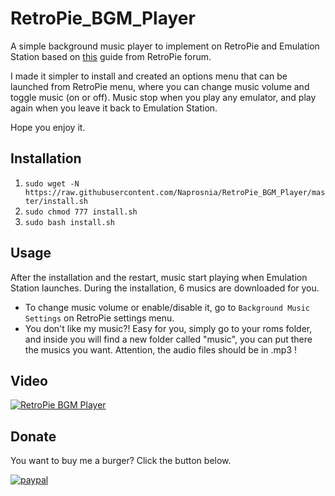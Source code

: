 # RetroPie_BGM_Player
A simple background music player to implement on RetroPie and Emulation Station based on [this](https://retropie.org.uk/forum/topic/9133/quick-and-easy-guide-for-adding-music-to-emulatonstation-on-retropie-noob-friendly) guide from RetroPie forum.

I made it simpler to install and created an options menu that can be launched from RetroPie menu, where you can change music volume and toggle music (on or off).
Music stop when you play any emulator, and play again when you leave it back to Emulation Station.

Hope you enjoy it.

## Installation
1. `sudo wget -N https://raw.githubusercontent.com/Naprosnia/RetroPie_BGM_Player/master/install.sh`
2. `sudo chmod 777 install.sh`
3. `sudo bash install.sh`

## Usage
After the installation and the restart, music start playing when Emulation Station launches. During the installation, 6 musics are downloaded for you.
* To change music volume or enable/disable it, go to `Background Music Settings` on RetroPie settings menu.
* You don't like my music?! Easy for you, simply go to your roms folder, and inside you will find a new folder called "music", you can put there the musics you want. Attention, the audio files should be in .mp3 !

## Video
[![RetroPie BGM Player](http://img.youtube.com/vi/HFwzHAtcWNU/0.jpg)](http://www.youtube.com/watch?v=HFwzHAtcWNU)

## Donate
You want to buy me a burger? Click the button below.

[![paypal](https://www.paypalobjects.com/en_US/i/btn/btn_donate_SM.gif)](https://www.paypal.me/naprosnia)
